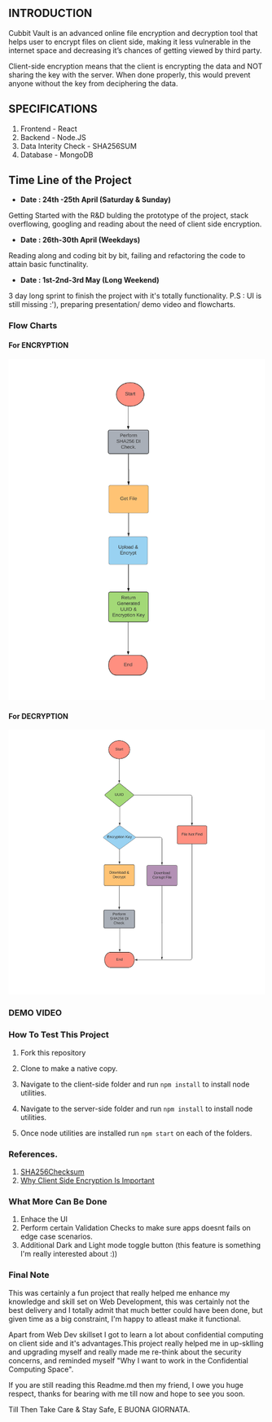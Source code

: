 


## INTRODUCTION
Cubbit Vault is an advanced online file encryption and decryption tool that helps user
to encrypt files on client side,
making it less vulnerable in the
internet space and decreasing it’s
chances of getting viewed by third
party.

Client-side encryption means that the client is
encrypting the data and NOT sharing the key with
the server. When done properly, this would prevent
anyone without the key from deciphering the data.

## SPECIFICATIONS

1) Frontend - React
2) Backend - Node.JS
3) Data Interity Check - SHA256SUM
4) Database - MongoDB

## Time Line of the Project

* **Date : 24th -25th April (Saturday & Sunday)**

Getting Started with the R&D bulding the prototype of the project, stack overflowing, googling and reading about the need of client side encryption.

* **Date : 26th-30th April (Weekdays)**

Reading along and coding bit by bit, failing and refactoring the code to attain basic functinality.

* **Date : 1st-2nd-3rd May (Long Weekend)**

3 day long sprint to finish the project with it's totally functionality. P.S : UI is still missing :'), preparing presentation/ demo video and flowcharts.

### Flow Charts

#### For ENCRYPTION

![Encryption](https://github.com/mehra-deepak/Cubbit-Vault/blob/main/assets/Encryption.png)


#### For DECRYPTION

![Decryption](https://github.com/mehra-deepak/Cubbit-Vault/blob/main/assets/Decryption.png)


### DEMO VIDEO


### How To Test This Project

1) Fork this repository

2) Clone to make a native copy.

3) Navigate to the client-side folder and run ```npm install``` to install node utilities.

4) Navigate to the server-side folder and run ```npm install``` to install node utilities.

5) Once node utilities are installed run ```npm start``` on each of the folders.

### References.

1) [SHA256Checksum](https://help.ubuntu.com/community/HowToSHA256SUM#:~:text=The%20program%20sha256sum%20is%20designed,is%20less%20vulnerable%20to%20attack.)
2) [Why Client Side Encryption Is Important](https://www.virtru.com/blog/client-side-encryption/#:~:text=Why%20is%20Client%2DSide%20Encryption%20Important%3F,third%20parties%20on%20the%20Internet.)

### What More Can Be Done

1) Enhace the UI 
2) Perform certain Validation Checks to make sure apps doesnt fails on edge case scenarios.
3) Additional Dark and Light mode toggle button (this feature is something I'm really interested about :))

### Final Note

This was certainly a fun project that really helped me enhance my knowledge and skill set on Web Development, this was certainly not the best delivery and I totally admit that much better could have been done, but given time as a big constraint, I'm happy to atleast make it functional.

Apart from Web Dev skillset I got to learn a lot about confidential computing on client side and it's advantages.This project really helped me in up-sklling and upgrading myself and really made me re-think about the security concerns, and reminded myself "Why I want to work in the Confidential Computing Space". 

If you are still reading this Readme.md then my friend, I owe you huge respect, thanks for bearing with me till now and hope to see you soon.

Till Then Take Care & Stay Safe, E BUONA GIORNATA.
